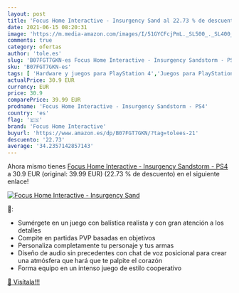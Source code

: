 ```yaml
---
layout: post
title: 'Focus Home Interactive - Insurgency Sand al 22.73 % de descuento'
date: 2021-06-15 08:20:31
image: 'https://m.media-amazon.com/images/I/51GYCFcjPmL._SL500_._SL400_.jpg'
comments: true
category: ofertas
author: 'tole.es'
slug: 'B07FGT7GKN-es Focus Home Interactive - Insurgency Sandstorm - PS4'
sku: 'B07FGT7GKN-es'
tags: [ 'Hardware y juegos para PlayStation 4','Juegos para PlayStation 4','Videojuegos','focus home interactive','ps4', ]
actualPrice: 30.9 EUR
currency: EUR
price: 30.9
comparePrice: 39.99 EUR
prodname: 'Focus Home Interactive - Insurgency Sandstorm - PS4'
country: 'es'
flag: '🇪🇸'
brand: 'Focus Home Interactive'
buyurl: 'https://www.amazon.es/dp/B07FGT7GKN/?tag=tolees-21'
descuento: '22.73'
average: '34.2357142857143'
---
```


Ahora mismo tienes [Focus Home Interactive - Insurgency Sandstorm - PS4](https://www.amazon.es/dp/B07FGT7GKN/?tag=tolees-21) a 30.9 EUR (original: 39.99 EUR) (22.73 %  de descuento) en el siguiente enlace!

[![Focus Home Interactive - Insurgency Sand](https://m.media-amazon.com/images/I/51GYCFcjPmL._SL500_._SL400_.jpg)](https://www.amazon.es/dp/B07FGT7GKN/?tag=tolees-21)

🔎:

- Sumérgete en un juego con balística realista y con gran atención a los detalles
- Compite en partidas PVP basadas en objetivos
- Personaliza completamente tu personaje y tus armas
- Diseño de audio sin precedentes con chat de voz posicional para crear una atmósfera que hará que te palpite el corazón
- Forma equipo en un intenso juego de estilo cooperativo

[🛒 Visítala!!!](https://www.amazon.es/dp/B07FGT7GKN/?tag=tolees-21)
